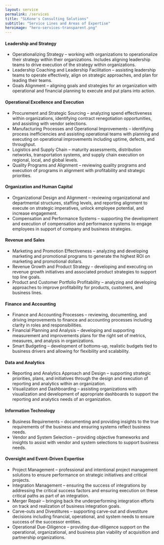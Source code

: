 ```yaml
---
layout: service
permalink: /services
title: "SLKone's Consulting Solutions"
subtitle: "Service Lines and Areas of Expertise"
heroimage: "hero-services-transparent.png"
---
```

<div class="service-section">
	<div class="service-details">
		<h4>Leadership and Strategy</h4>
		<ul>
			<li>Operationalizing Strategy<span> – working with organizations to operationalize their strategy within their organizations. Includes aligning leadership teams to drive execution of the strategy within organizations.</span></li>
			<li>Leadership Coaching and Leadership Facilitation<span> – assisting leadership teams to operate effectively, align on strategic approaches, and plan for leading their teams.</span></li>
			<li>Goals Alignment<span> – aligning goals and strategies for an organization with operational and financial planning to execute and put plans into action.</span></li>
		</ul>
	</div>
	<div class="service-details">
		<h4>Operational Excellence and Execution</h4>
		<ul>
			<li>Procurement and Strategic Sourcing<span> – analyzing spend effectiveness within organizations, identifying contract renegotiation opportunities, and assisting with vendor selections.</span></li>
			<li>Manufacturing Processes and Operational Improvements<span> – identifying process inefficiencies and assisting operational teams with planning and executing on operational improvements including uptime, defects, and throughput.</span></li>
			<li>Logistics and Supply Chain<span> – maturity assessments, distribution networks, transportation systems, and supply chain execution on regional, local, and global levels.</span></li>
			<li>Quality Programs and Alignment<span> – reviewing quality programs and execution of programs in alignment with profitability and strategic priorities.</span></li>
		</ul>
	</div>
	<div class="service-details">
		<h4>Organization and Human Capital</h4>
		<ul>
			<li>Organizational Design and Alignment<span> – reviewing organizational and departmental structures, staffing levels, and reporting alignment to execute on strategic imperatives, unlock employee potential, and increase engagement.</span></li>
			<li>Compensation and Performance Systems<span> – supporting the development and execution of compensation and performance systems to engage employees in support of company and business strategies.</span></li>
		</ul>
	</div>	
	<div class="service-details">
		<h4>Revenue and Sales</h4>
		<ul>
			<li>Marketing and Promotion Effectiveness<span> – analyzing and developing marketing and promotional programs to generate the highest ROI on marketing and promotional dollars.</span></li>
			<li>Revenue Growth and Product Strategy<span> – developing and executing on revenue growth initiatives and associated product strategies to support top line goals.</span></li>
			<li>Product and Customer Portfolio Profitability<span> – analyzing and developing approaches to improve profitability for products, customers, and business lines.</span></li>
		</ul>
	</div>		
	<div class="service-details">
		<h4>Finance and Accounting</h4>
		<ul>
			<li>Finance and Accounting Processes<span> – reviewing, documenting, and driving improvements to finance and accounting processes including clarity in roles and responsibilities.</span></li>
			<li>Financial Planning and Analysis<span> – developing and supporting measurement and improvements plans for the right set of metrics, measures, and analysis in organizations.</span></li>
			<li>Smart Budgeting<span> – development of bottoms-up, realistic budgets tied to business drivers and allowing for flexibility and scalability.</span></li>
		</ul>
	</div>			
	<div class="service-details">
		<h4>Data and Analytics</h4>
		<ul>
			<li>Reporting and Analytics Approach and Design<span> – supporting strategic priorities, plans, and initiatives through the design and execution of reporting and analytics within an organization.</span></li>
			<li>Visualization and Dashboarding<span> – assisting organizations with visualization and development of appropriate dashboards to support the reporting and analytics needs of an organization.</span></li>
		</ul>
	</div>	
	<div class="service-details">
		<h4>Information Technology</h4>
		<ul>
			<li>Business Requirements<span> – documenting and providing insights to the true requirements of the business and ensuring systems reflect business needs.</span></li>
			<li>Vendor and System Selection<span> – providing objective frameworks and insights to assist with vendor and system selections to support business needs.</span></li>
		</ul>
	</div>	
	<div class="service-details">
		<h4>Oversight and Event-Driven Expertise</h4>
		<ul>
			<li>Project Management<span> – professional and intentional project management solutions to ensure performance on strategic initiatives and critical projects.</span></li>
			<li>Integration Management<span> – ensuring the success of integrations by addressing the critical success factors and ensuring execution on these critical paths as part of an integration.</span></li>
			<li>Merger Repair<span> – bringing back the underperforming integration efforts on track and realization of business integration goals.</span></li>
			<li>Carve-outs and Divestitures<span> – supporting carve-out and divestiture decisions including financial, operational, and system needs to ensure success of the successor entities.</span></li>
			<li>Operational Due-Diligence<span> – providing due-diligence support on the operational, organizational, and business plan viability of acquisition and partnership organizations.</span></li>
		</ul>
	</div>
</div>
